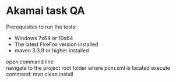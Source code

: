 # Akamai task QA
Prerequisites to run the tests:
* Windows 7x64 or 10x64
* The latest FireFox version installed
* maven 3.3.9 or higher installed

open command line <br>
navigate to the project root folder where pom.xml is located
execute command:
mvn clean install
